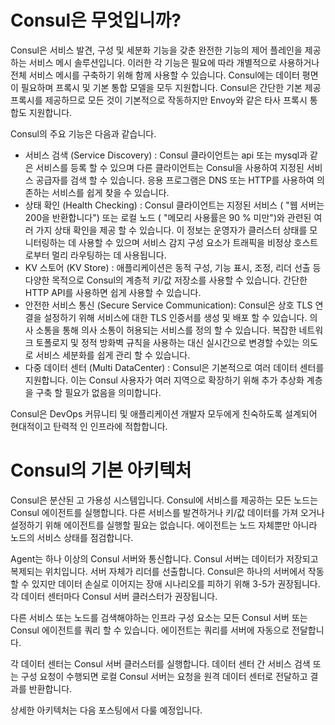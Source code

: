 # Consul은 무엇입니까?

Consul은 서비스 발견, 구성 및 세분화 기능을 갖춘 완전한 기능의 제어 플레인을 제공하는 서비스 메시 솔루션입니다. 이러한 각 기능은 필요에 따라 개별적으로 사용하거나 전체 서비스 메시를 구축하기 위해 함께 사용할 수 있습니다. Consul에는 데이터 평면이 필요하며 프록시 및 기본 통합 모델을 모두 지원합니다. Consul은 간단한 기본 제공 프록시를 제공하므로 모든 것이 기본적으로 작동하지만 Envoy와 같은 타사 프록시 통합도 지원합니다.

Consul의 주요 기능은 다음과 같습니다.

- 서비스 검색 (Service Discovery) : Consul 클라이언트는 api 또는 mysql과 같은 서비스를 등록 할 수 있으며 다른 클라이언트는 Consul을 사용하여 지정된 서비스 공급자를 검색 할 수 있습니다. 응용 프로그램은 DNS 또는 HTTP를 사용하여 의존하는 서비스를 쉽게 찾을 수 있습니다.
- 상태 확인 (Health Checking) : Consul 클라이언트는 지정된 서비스 ( "웹 서버는 200을 반환합니다") 또는 로컬 노드 ( "메모리 사용률은 90 % 미만")와 관련된 여러 가지 상태 확인을 제공 할 수 있습니다. 이 정보는 운영자가 클러스터 상태를 모니터링하는 데 사용할 수 있으며 서비스 감지 구성 요소가 트래픽을 비정상 호스트로부터 멀리 라우팅하는 데 사용됩니다.
- KV 스토어 (KV Store) : 애플리케이션은 동적 구성, 기능 표시, 조정, 리더 선출 등 다양한 목적으로 Consul의 계층적 키/값 저장소를 사용할 수 있습니다. 간단한 HTTP API를 사용하면 쉽게 사용할 수 있습니다.
- 안전한 서비스 통신 (Secure Service Communication): Consul은 상호 TLS 연결을 설정하기 위해 서비스에 대한 TLS 인증서를 생성 및 배포 할 수 있습니다. 의사 소통을 통해 의사 소통이 허용되는 서비스를 정의 할 수 있습니다. 복잡한 네트워크 토폴로지 및 정적 방화벽 규칙을 사용하는 대신 실시간으로 변경할 수있는 의도로 서비스 세분화를 쉽게 관리 할 수 있습니다.
- 다중 데이터 센터 (Multi DataCenter) : Consul은 기본적으로 여러 데이터 센터를 지원합니다. 이는 Consul 사용자가 여러 지역으로 확장하기 위해 추가 추상화 계층을 구축 할 필요가 없음을 의미합니다.

Consul은 DevOps 커뮤니티 및 애플리케이션 개발자 모두에게 친숙하도록 설계되어 현대적이고 탄력적 인 인프라에 적합합니다.

# Consul의 기본 아키텍처
Consul은 분산된 고 가용성 시스템입니다. 
Consul에 서비스를 제공하는 모든 노드는 Consul 에이전트를 실행합니다. 다른 서비스를 발견하거나 키/값 데이터를 가져 오거나 설정하기 위해 에이전트를 실행할 필요는 없습니다. 에이전트는 노드 자체뿐만 아니라 노드의 서비스 상태를 점검합니다.

Agent는 하나 이상의 Consul 서버와 통신합니다. Consul 서버는 데이터가 저장되고 복제되는 위치입니다. 서버 자체가 리더를 선출합니다. Consul은 하나의 서버에서 작동 할 수 있지만 데이터 손실로 이어지는 장애 시나리오를 피하기 위해 3-5가 권장됩니다. 각 데이터 센터마다 Consul 서버 클러스터가 권장됩니다.

다른 서비스 또는 노드를 검색해야하는 인프라 구성 요소는 모든 Consul 서버 또는 Consul 에이전트를 쿼리 할 수 있습니다. 에이전트는 쿼리를 서버에 자동으로 전달합니다.

각 데이터 센터는 Consul 서버 클러스터를 실행합니다. 데이터 센터 간 서비스 검색 또는 구성 요청이 수행되면 로컬 Consul 서버는 요청을 원격 데이터 센터로 전달하고 결과를 반환합니다.

상세한 아키텍처는 다음 포스팅에서 다룰 예정입니다.

